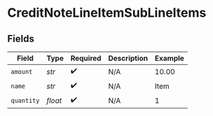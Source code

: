 # CreditNoteLineItemSubLineItems


## Fields

| Field              | Type               | Required           | Description        | Example            |
| ------------------ | ------------------ | ------------------ | ------------------ | ------------------ |
| `amount`           | *str*              | :heavy_check_mark: | N/A                | 10.00              |
| `name`             | *str*              | :heavy_check_mark: | N/A                | Item               |
| `quantity`         | *float*            | :heavy_check_mark: | N/A                | 1                  |